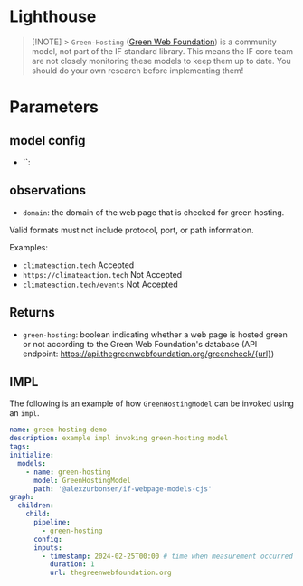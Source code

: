 # Lighthouse

> [!NOTE] > `Green-Hosting` ([Green Web Foundation](https://www.thegreenwebfoundation.org/tools/green-web-dataset/)) is a community model, not part of the IF standard library. This means the IF core team are not closely monitoring these models to keep them up to date. You should do your own research before implementing them!

# Parameters

## model config

- ``:

## observations

- `domain`: the domain of the web page that is checked for green hosting.

Valid formats must not include protocol, port, or path information.

Examples:
- `climateaction.tech` Accepted
- `https://climateaction.tech` Not Accepted
- `climateaction.tech/events` Not Accepted


## Returns

- `green-hosting`: boolean indicating whether a web page is hosted green or not according to the Green Web Foundation's database (API endpoint: https://api.thegreenwebfoundation.org/greencheck/{url})

## IMPL

The following is an example of how `GreenHostingModel` can be invoked using an `impl`.

```yaml
name: green-hosting-demo
description: example impl invoking green-hosting model
tags:
initialize:
  models:
    - name: green-hosting
      model: GreenHostingModel
      path: '@alexzurbonsen/if-webpage-models-cjs'
graph:
  children:
    child:
      pipeline:
        - green-hosting
      config:
      inputs:
        - timestamp: 2024-02-25T00:00 # time when measurement occurred
          duration: 1
          url: thegreenwebfoundation.org
```


